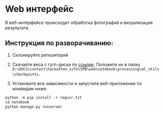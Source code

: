 # Web интерфейс 
В веб-интерфейсе происходит обработка фотографий и визуализация результата.
## Инструкция по разворачиванию:
1. Склонируйте репозиторий
2. Скачайте веса с гугл-диска по [ссылке](https://drive.google.com/drive/folders/1KpX46ZXZuRDNDxh3w7GaKz7sNPVxRz1j?usp=drive_link). Положите их в папку `D:\DOCS\contest\hackathon_szfo\SPB\web\notebook\processing\ml_utils\checkpoints`.

3. Установите все зависимости и запустите веб-приложение по командам ниже:
```python
python -m pip install -r requir.txt
cd notebook
python manage.py runserver
```
